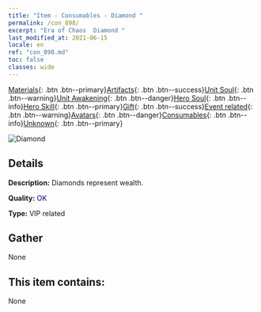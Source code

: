 ```yaml
---
title: "Item - Consumables - Diamond "
permalink: /con_898/
excerpt: "Era of Chaos  Diamond "
last_modified_at: 2021-06-15
locale: en
ref: "con_898.md"
toc: false
classes: wide
---
```

 [Materials](/Items/){: .btn .btn--primary}[Artifacts](/Items/Artifacts/){: .btn .btn--success}[Unit Soul](/Items/UnitSoul/){: .btn .btn--warning}[Unit Awakening](/Items/UnitAwakening/){: .btn .btn--danger}[Hero Soul](/Items/HeroSoul/){: .btn .btn--info}[Hero Skill](/Items/HeroSkill/){: .btn .btn--primary}[Gift](/Items/Gift/){: .btn .btn--success}[Event related](/Items/Events/){: .btn .btn--warning}[Avatars](/Items/Avatars/){: .btn .btn--danger}[Consumables](/Items/Consumables/){: .btn .btn--info}[Unknown](/Items/Unknown/){: .btn .btn--primary}

 ![Diamond ](/images/t/i_102.png)

## Details
 **Description:** Diamonds represent wealth.

 **Quality:** <span style="color: #000080">OK</span>

 **Type:** VIP related

## Gather

  None

## This item contains:

  None


